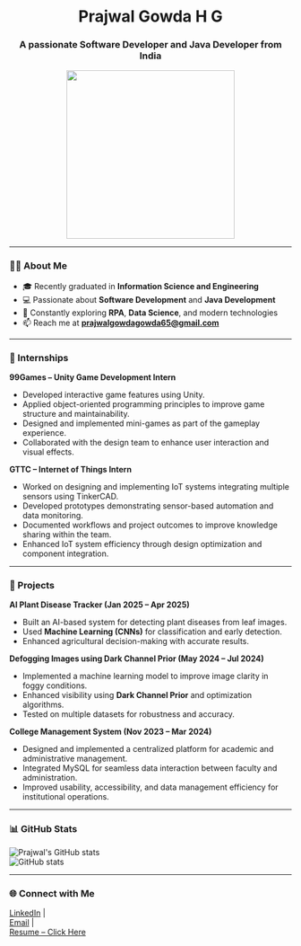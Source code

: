 <h1 align="center">Prajwal Gowda H G</h1>
<h3 align="center">A passionate Software Developer and Java Developer from India</h3>

<p align="center">
  <img src="https://github.com/prajwalgowda8660/prajwalgowda8660/blob/main/cartoon-man-wearing-glasses.jpg?raw=true" width="300" />
</p>

---

### 👨‍💻 About Me
- 🎓 Recently graduated in **Information Science and Engineering**  
- 💻 Passionate about **Software Development** and **Java Development**  
- 🚀 Constantly exploring **RPA**, **Data Science**, and modern technologies  
- 📫 Reach me at **prajwalgowdagowda65@gmail.com**

---

### 🏢 Internships
**99Games – Unity Game Development Intern**  
- Developed interactive game features using Unity.  
- Applied object-oriented programming principles to improve game structure and maintainability.  
- Designed and implemented mini-games as part of the gameplay experience.  
- Collaborated with the design team to enhance user interaction and visual effects.  

**GTTC – Internet of Things Intern**  
- Worked on designing and implementing IoT systems integrating multiple sensors using TinkerCAD.  
- Developed prototypes demonstrating sensor-based automation and data monitoring.  
- Documented workflows and project outcomes to improve knowledge sharing within the team.  
- Enhanced IoT system efficiency through design optimization and component integration.  

---

### 🚀 Projects
**AI Plant Disease Tracker (Jan 2025 – Apr 2025)**  
- Built an AI-based system for detecting plant diseases from leaf images.  
- Used **Machine Learning (CNNs)** for classification and early detection.  
- Enhanced agricultural decision-making with accurate results.  

**Defogging Images using Dark Channel Prior (May 2024 – Jul 2024)**  
- Implemented a machine learning model to improve image clarity in foggy conditions.  
- Enhanced visibility using **Dark Channel Prior** and optimization algorithms.  
- Tested on multiple datasets for robustness and accuracy.  

**College Management System (Nov 2023 – Mar 2024)**  
- Designed and implemented a centralized platform for academic and administrative management.  
- Integrated MySQL for seamless data interaction between faculty and administration.  
- Improved usability, accessibility, and data management efficiency for institutional operations.  

---

### 📊 GitHub Stats
![Prajwal's GitHub stats](https://github-readme-stats.vercel.app/api?username=prajwalgowda8660&show_icons=true&theme=radical)  
![GitHub stats](https://github-readme-stats.vercel.app/api?username=YourUsername&show_icons=true&theme=radical&count_private=true&include_all_commits=true&token=)

---
 
### 🌐 Connect with Me
[LinkedIn](https://www.linkedin.com/in/prajwalgowda8660) |  
[Email](mailto:prajwalgowdagowda65@gmail.com) |  
[Resume – Click Here](https://drive.google.com/file/d/1QnpVTRQAcd469FtypjoBOo8VmCFt-zZk/view?usp=sharing)
